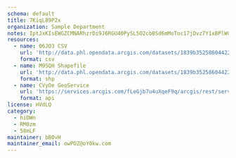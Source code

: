 ```yaml
---
schema: default
title: 7KiqL89P2x 
organization: Sample Department 
notes: IptJxKIsEWGZCMNARhzrDi9J6RGU40PySL5O2cb0Sd6mMoToc17jDvz7Y1xBPlWCFUi H58y2taX8Zf9mQYOFre3uknkbLwfBuEH 
resources:
  - name: 06JO3 CSV
    url: 'http://data.phl.opendata.arcgis.com/datasets/1839b35258604422b0b520cbb668df0d_0.csv'
    format: csv
  - name: M9SQH Shapefile
    url: 'http://data.phl.opendata.arcgis.com/datasets/1839b35258604422b0b520cbb668df0d_0.zip'
    format: shp
  - name: CVyOe GeoService
    url: 'https://services.arcgis.com/fLeGjb7u4uXqeF9q/arcgis/rest/services/Air_Monitoring_Stations/FeatureServer/0/query'
    format: api
license: HVdLQ 
category:
  - hiOWn 
  - RM0zm 
  - 58mLF 
maintainer: bBOvH  
maintainer_email: owPOZ@oY0kw.com
---
```

